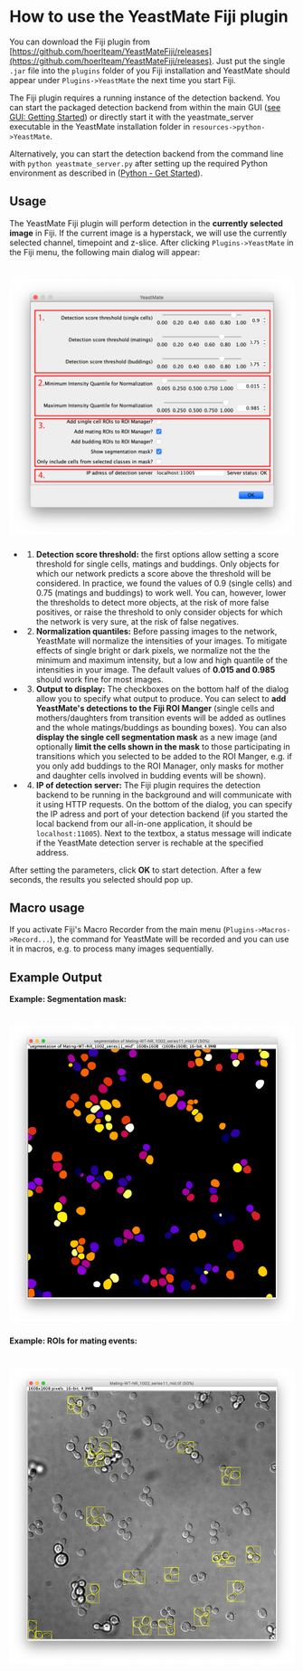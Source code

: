 # How to use the YeastMate Fiji plugin

You can download the Fiji plugin from [https://github.com/hoerlteam/YeastMateFiji/releases](https://github.com/hoerlteam/YeastMateFiji/releases). Just put the single ```.jar``` file into the ```plugins``` folder of you Fiji installation and YeastMate should appear under ```Plugins->YeastMate``` the next time you start Fiji.

The Fiji plugin requires a running instance of the detection backend. You can start the packaged detection backend from within the main GUI ([see GUI: Getting Started](./gui.md)) or directly start it with the yeastmate_server executable in the YeastMate installation folder in ```resources->python->YeastMate```. 

Alternatively, you can start the detection backend from the command line with ```python yeastmate_server.py``` after setting up the required Python environment as described in ([Python - Get Started](./python.md)).

## Usage

The YeastMate Fiji plugin will perform detection in the **currently selected image** in Fiji. If the current image is a hyperstack, we will use the currently selected channel, timepoint and z-slice. After clicking ```Plugins->YeastMate``` in the Fiji menu, the following main dialog will appear:

# ![Screenshot](imgs/fiji_main_dialog_annotated.png)

 * 1. **Detection score threshold:** the first options allow setting a score threshold for single cells, matings and buddings. Only objects for which our network predicts a score above the threshold will be considered. In practice, we found the values of 0.9 (single cells) and 0.75 (matings and buddings) to work well. You can, however, lower the thresholds to detect more objects, at the risk of more false positives, or raise the threshold to only consider objects for which the network is very sure, at the risk of false negatives.
 * 2. **Normalization quantiles:** Before passing images to the network, YeastMate will normalize the intensities of your images. To mitigate effects of single bright or dark pixels, we normalize not the the minimum and maximum intensity, but a low and high quantile of the intensities in your image. The default values of **0.015 and 0.985** should work fine for most images.
 * 3. **Output to display:** The checkboxes on the bottom half of the dialog allow you to specify what output to produce. You can select to **add YeastMate's detections to the Fiji ROI Manger** (single cells and mothers/daughters from transition events will be added as outlines and the whole matings/buddings as bounding boxes). You can also **display the single cell segmentation mask** as a new image (and optionally **limit the cells shown in the mask** to those participating in transitions which you selected to be added to the ROI Manger, e.g. if you only add buddings to the ROI Manager, only masks for mother and daughter cells involved in budding events will be shown).
 * 4. **IP of detection server:** The Fiji plugin requires the detection backend to be running in the background and will communicate with it using HTTP requests. On the bottom of the dialog, you can specify the IP adress and port of your detection backend (if you started the local backend from our all-in-one application, it should be ```localhost:11005```). Next to the textbox, a status message will indicate if the YeastMate detection server is rechable at the specified address.

 After setting the parameters, click **OK** to start detection.
 After a few seconds, the results you selected should pop up.

## Macro usage

If you activate Fiji's Macro Recorder from the main menu (```Plugins->Macros->Record...```), the command for YeastMate will be recorded and you can use it in macros, e.g. to process many images sequentially.

## Example Output

**Example: Segmentation mask:**
# ![Screenshot](imgs/fiji_segmentation_mask.png)

**Example: ROIs for mating events:** 
# ![Screenshot](imgs/fiji_segmentation_overlay.png)